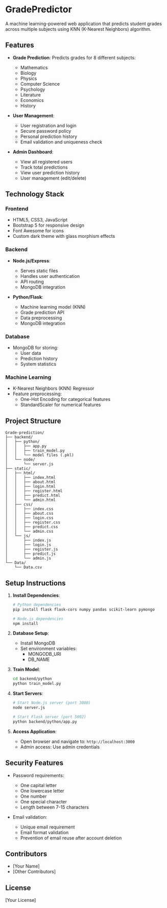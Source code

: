 # GradePredictor

A machine learning-powered web application that predicts student grades across multiple subjects using KNN (K-Nearest Neighbors) algorithm.

## Features

- **Grade Prediction**: Predicts grades for 8 different subjects:
  - Mathematics
  - Biology
  - Physics
  - Computer Science
  - Psychology
  - Literature
  - Economics
  - History

- **User Management**:
  - User registration and login
  - Secure password policy
  - Personal prediction history
  - Email validation and uniqueness check

- **Admin Dashboard**:
  - View all registered users
  - Track total predictions
  - View user prediction history
  - User management (edit/delete)

## Technology Stack

### Frontend
- HTML5, CSS3, JavaScript
- Bootstrap 5 for responsive design
- Font Awesome for icons
- Custom dark theme with glass morphism effects

### Backend
- **Node.js/Express**:
  - Serves static files
  - Handles user authentication
  - API routing
  - MongoDB integration

- **Python/Flask**:
  - Machine learning model (KNN)
  - Grade prediction API
  - Data preprocessing
  - MongoDB integration

### Database
- MongoDB for storing:
  - User data
  - Prediction history
  - System statistics

### Machine Learning
- K-Nearest Neighbors (KNN) Regressor
- Feature preprocessing:
  - One-Hot Encoding for categorical features
  - StandardScaler for numerical features

## Project Structure

```
Grade-prediction/
├── backend/
│   ├── python/
│   │   ├── app.py
│   │   ├── train_model.py
│   │   └── model files (.pkl)
│   └── node/
│       └── server.js
├── static/
│   ├── html/
│   │   ├── index.html
│   │   ├── about.html
│   │   ├── login.html
│   │   ├── register.html
│   │   ├── predict.html
│   │   └── admin.html
│   ├── css/
│   │   ├── index.css
│   │   ├── about.css
│   │   ├── login.css
│   │   ├── register.css
│   │   ├── predict.css
│   │   └── admin.css
│   └── js/
│       ├── index.js
│       ├── login.js
│       ├── register.js
│       ├── predict.js
│       └── admin.js
└── Data/
    └── Data.csv
```

## Setup Instructions

1. **Install Dependencies**:
   ```bash
   # Python dependencies
   pip install flask flask-cors numpy pandas scikit-learn pymongo

   # Node.js dependencies
   npm install
   ```

2. **Database Setup**:
   - Install MongoDB
   - Set environment variables:
     - MONGODB_URI
     - DB_NAME

3. **Train Model**:
   ```bash
   cd backend/python
   python train_model.py
   ```

4. **Start Servers**:
   ```bash
   # Start Node.js server (port 3000)
   node server.js

   # Start Flask server (port 5002)
   python backend/python/app.py
   ```

5. **Access Application**:
   - Open browser and navigate to: `http://localhost:3000`
   - Admin access: Use admin credentials

## Security Features

- Password requirements:
  - One capital letter
  - One lowercase letter
  - One number
  - One special character
  - Length between 7-15 characters

- Email validation:
  - Unique email requirement
  - Email format validation
  - Prevention of email reuse after account deletion

## Contributors

- [Your Name]
- [Other Contributors]

## License

[Your License]